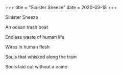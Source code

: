+++
title = "Sinister Sneeze"
date = 2020-03-18
+++

Sinister Sneeze

An ocean trash boat

Endless waste of human life

Wires in human flesh

Souls that whisked along the train

Souls laid out without a name
